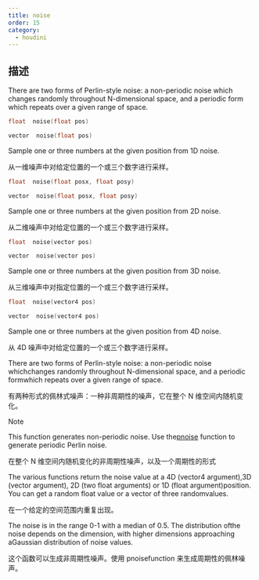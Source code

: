 ```yaml
---
title: noise
order: 15
category:
  - houdini
---
```

    
## 描述

There are two forms of Perlin-style noise: a non-periodic noise which  
changes randomly throughout N-dimensional space, and a periodic form  
which repeats over a given range of space.

```c
float  noise(float pos)
```

```c
vector  noise(float pos)
```

Sample one or three numbers at the given position from 1D noise.

从一维噪声中对给定位置的一个或三个数字进行采样。

```c
float  noise(float posx, float posy)
```

```c
vector  noise(float posx, float posy)
```

Sample one or three numbers at the given position from 2D noise.

从二维噪声中对给定位置的一个或三个数字进行采样。

```c
float  noise(vector pos)
```

```c
vector  noise(vector pos)
```

Sample one or three numbers at the given position from 3D noise.

从三维噪声中对指定位置的一个或三个数字进行采样。

```c
float  noise(vector4 pos)
```

```c
vector  noise(vector4 pos)
```

Sample one or three numbers at the given position from 4D noise.

从 4D 噪声中对给定位置的一个或三个数字进行采样。

There are two forms of Perlin-style noise: a non-periodic noise whichchanges
randomly throughout N-dimensional space, and a periodic formwhich repeats over
a given range of space.

有两种形式的佩林式噪声：一种非周期性的噪声，它在整个 N 维空间内随机变化。

Note

This function generates non-periodic noise. Use the[pnoise](pnoise.html "There
are two forms of Perlin-style noise: a non-periodic noise whichchanges
randomly throughout N-dimensional space, and a periodic formwhich repeats over
a given range of space.") function to generate periodic Perlin noise.

在整个 N 维空间内随机变化的非周期性噪声，以及一个周期性的形式

The various functions return the noise value at a 4D (vector4 argument),3D
(vector argument), 2D (two float arguments) or 1D (float argument)position.
You can get a random float value or a vector of three randomvalues.

在一个给定的空间范围内重复出现。

The noise is in the range 0-1 with a median of 0.5. The distribution ofthe
noise depends on the dimension, with higher dimensions approaching aGaussian
distribution of noise values.

这个函数可以生成非周期性噪声。使用 pnoisefunction 来生成周期性的佩林噪声。
